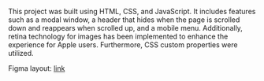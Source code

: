 This project was built using HTML, CSS, and JavaScript. It includes features such as a modal window, a header that hides when the page is scrolled down and reappears when scrolled up, and a mobile menu. Additionally, retina technology for images has been implemented to enhance the experience for Apple users. Furthermore, CSS custom properties were utilized.

Figma layout: [link](https://www.figma.com/file/B1m2uk25m1eAgroESAuM2g/Web-Studio-(Version-3.0)?type=design&node-id=297046-1554&mode=design&t=0qnasU7mLt3RfBg9-0)
